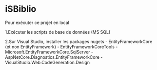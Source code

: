 # iSBiblio
Pour exécuter ce projet en local 

1.Exécuter les scripts de base de données (MS SQL)

2.Sur Visual Studio, installer les packages nugets
    - EntityFrameworkCore (et non EntityFramework)
    - EntityFrameworkCoreTools
    - Microsoft.EntityFrameworkCore.SqlServer
    - AspNetCore.Diagnostics.EntityFrameworkCore
    - VisualStudio.Web.CodeGeneration.Design
